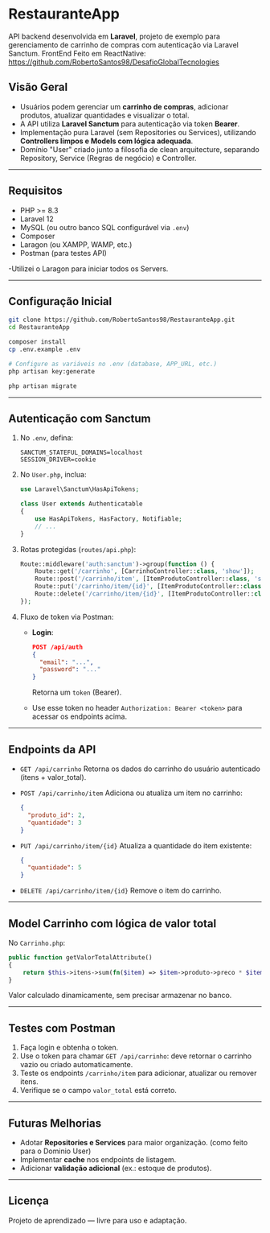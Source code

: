 
# RestauranteApp

API backend desenvolvida em **Laravel**, projeto de exemplo para gerenciamento de carrinho de compras com autenticação via Laravel Sanctum.
FrontEnd Feito em ReactNative: https://github.com/RobertoSantos98/DesafioGlobalTecnologies

##  Visão Geral

- Usuários podem gerenciar um **carrinho de compras**, adicionar produtos, atualizar quantidades e visualizar o total.
- A API utiliza **Laravel Sanctum** para autenticação via token **Bearer**.
- Implementação pura Laravel (sem Repositories ou Services), utilizando **Controllers limpos e Models com lógica adequada**.
- Domínio "User" criado junto a filosofia de clean arquitecture, separando Repository, Service (Regras de negócio) e Controller.

---

##  Requisitos

- PHP >= 8.3
- Laravel 12
- MySQL (ou outro banco SQL configurável via `.env`)
- Composer
- Laragon (ou XAMPP, WAMP, etc.)
- Postman (para testes API)

-Utilizei o Laragon para iniciar todos os Servers. 

---

##  Configuração Inicial

```bash
git clone https://github.com/RobertoSantos98/RestauranteApp.git
cd RestauranteApp

composer install
cp .env.example .env

# Configure as variáveis no .env (database, APP_URL, etc.)
php artisan key:generate

php artisan migrate
````

---

## Autenticação com Sanctum

1. No `.env`, defina:

   ```env
   SANCTUM_STATEFUL_DOMAINS=localhost
   SESSION_DRIVER=cookie
   ```

2. No `User.php`, inclua:

   ```php
   use Laravel\Sanctum\HasApiTokens;

   class User extends Authenticatable
   {
       use HasApiTokens, HasFactory, Notifiable;
       // ...
   }
   ```

3. Rotas protegidas (`routes/api.php`):

   ```php
   Route::middleware('auth:sanctum')->group(function () {
       Route::get('/carrinho', [CarrinhoController::class, 'show']);
       Route::post('/carrinho/item', [ItemProdutoController::class, 'store']);
       Route::put('/carrinho/item/{id}', [ItemProdutoController::class, 'update']);
       Route::delete('/carrinho/item/{id}', [ItemProdutoController::class, 'destroy']);
   });
   ```

4. Fluxo de token via Postman:

   * **Login**:

     ```json
     POST /api/auth
     {
       "email": "...",
       "password": "..."
     }
     ```

     Retorna um `token` (Bearer).
   * Use esse token no header `Authorization: Bearer <token>` para acessar os endpoints acima.

---

## Endpoints da API

* `GET /api/carrinho`
  Retorna os dados do carrinho do usuário autenticado (itens + valor\_total).

* `POST /api/carrinho/item`
  Adiciona ou atualiza um item no carrinho:

  ```json
  {
    "produto_id": 2,
    "quantidade": 3
  }
  ```

* `PUT /api/carrinho/item/{id}`
  Atualiza a quantidade do item existente:

  ```json
  {
    "quantidade": 5
  }
  ```

* `DELETE /api/carrinho/item/{id}`
  Remove o item do carrinho.

---

## Model Carrinho com lógica de valor total

No `Carrinho.php`:

```php
public function getValorTotalAttribute()
{
    return $this->itens->sum(fn($item) => $item->produto->preco * $item->quantidade);
}
```

Valor calculado dinamicamente, sem precisar armazenar no banco.

---

## Testes com Postman

1. Faça login e obtenha o token.
2. Use o token para chamar `GET /api/carrinho`: deve retornar o carrinho vazio ou criado automaticamente.
3. Teste os endpoints `/carrinho/item` para adicionar, atualizar ou remover itens.
4. Verifique se o campo `valor_total` está correto.

---

## Futuras Melhorias

* Adotar **Repositories e Services** para maior organização. (como feito para o Dominio User)
* Implementar **cache** nos endpoints de listagem.
* Adicionar **validação adicional** (ex.: estoque de produtos).

---

## Licença

Projeto de aprendizado — livre para uso e adaptação.

